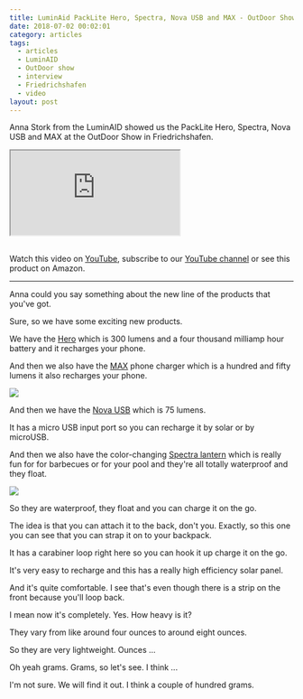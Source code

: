 ```yaml
---
title: LuminAid PackLite Hero, Spectra, Nova USB and MAX - OutDoor Show Review
date: 2018-07-02 00:02:01
category: articles
tags:
  - articles
  - LuminAID
  - OutDoor show
  - interview
  - Friedrichshafen
  - video
layout: post
---
```


Anna Stork from the LuminAID showed us the PackLite Hero, Spectra, Nova USB and MAX at the OutDoor Show in Friedrichshafen.

<div class="embed-responsive embed-responsive-16by9">
    <iframe class="embed-responsive-item" src="https://www.youtube.com/embed/o7wust5ONM0"></iframe>
</div>
<br>
<!--more-->

Watch this video on <a href="https://www.youtube.com/watch?v=o7wust5ONM0" rel="nofollow" target="_blank">YouTube</a>, subscribe to our <a rel="nofollow" target="_blank"  href="https://www.youtube.com/channel/UCnO9Q_m9EaOCrHmmQIBVBNw?sub_confirmation=1">YouTube channel</a> or see this product on <a hre="https://amzn.to/2tTpo0g" rel="nofollow" target="_blank">Amazon</a>.

---

Anna could you say something about the new line of the products that you've got.

Sure, so we have some exciting new products.

We have the <a href="https://amzn.to/2KByvck" rel="nofollow">Hero</a> which is 300 lumens and a four thousand milliamp hour battery and it recharges your phone.

And then we also have the <a href="https://amzn.to/2MGZdRc" rel="nofollow">MAX</a> phone charger which is a hundred and fifty lumens it also recharges your phone.

<a rel="nofollow" href="https://www.amazon.com/LuminAID-PackLite-Phone-Charger-Today/dp/B0779L4LYF/ref=as_li_ss_il?s=sporting-goods&ie=UTF8&qid=1530515249&sr=1-2-spons&keywords=luminaid+75+lumen&psc=1&linkCode=li3&tag=hikeve-20&linkId=86452564e2de1c217c03e87ec7b06312" target="_blank"><img border="0" src="//ws-na.amazon-adsystem.com/widgets/q?_encoding=UTF8&ASIN=B0779L4LYF&Format=_SL250_&ID=AsinImage&MarketPlace=US&ServiceVersion=20070822&WS=1&tag=hikeve-20" ></a><img src="https://ir-na.amazon-adsystem.com/e/ir?t=hikeve-20&l=li3&o=1&a=B0779L4LYF" width="1" height="1" border="0" alt="LuminAID MAX" style="border:none !important; margin:0px !important;" />

And then we have the <a href="https://amzn.to/2KByvck" rel="nofollow">Nova USB</a> which is 75 lumens.

It has a micro USB input port so you can recharge it by solar or by microUSB.

And then we also have the color-changing <a href="https://amzn.to/2Nj4wY7" rel="nofollow">Spectra lantern</a> which is really fun for for barbecues or for your pool and they're all totally waterproof and they float.

<a rel="nofollow" href="https://www.amazon.com/dp/B072F2YSHB/ref=as_li_ss_il?aaxitk=pPOJGhvNMkgKZHsnAMXN6Q&pd_rd_i=B072F2YSHB&pf_rd_m=ATVPDKIKX0DER&pf_rd_p=3930100107420870094&pf_rd_s=desktop-sx-top-slot&pf_rd_t=301&pf_rd_i=luminaid+75+lumen&hsa_cr_id=9340147010801&linkCode=li3&tag=hikeve-20&linkId=9855930f467dcefa38ae7cb90bc36cc8" target="_blank"><img border="0" src="//ws-na.amazon-adsystem.com/widgets/q?_encoding=UTF8&ASIN=B072F2YSHB&Format=_SL250_&ID=AsinImage&MarketPlace=US&ServiceVersion=20070822&WS=1&tag=hikeve-20" ></a><img src="https://ir-na.amazon-adsystem.com/e/ir?t=hikeve-20&l=li3&o=1&a=B072F2YSHB" width="1" height="1" border="0" alt="LuminAID Spectral" style="border:none !important; margin:0px !important;" />

So they are waterproof, they float and you can charge it on the go.

The idea is that you can attach it to the back, don't you. Exactly, so this one you can see that you can strap it on to your backpack.

It has a carabiner loop right here so you can hook it up charge it on the go.

It's very easy to recharge and this has a really high efficiency solar panel.

And it's quite comfortable. I see that's even though there is a strip on the front because you'll loop back.

I mean now it's completely. Yes. How heavy is it?

They vary from like around four ounces to around eight ounces.

So they are very lightweight. Ounces ...

Oh yeah grams. Grams, so let's see. I think ...

I'm not sure. We will find it out. I think a couple of hundred grams.

